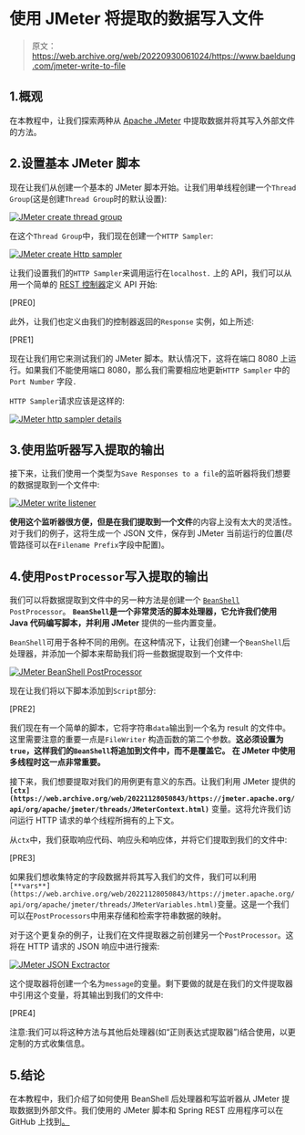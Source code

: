 # 使用 JMeter 将提取的数据写入文件

> 原文：<https://web.archive.org/web/20220930061024/https://www.baeldung.com/jmeter-write-to-file>

## 1.概观

在本教程中，让我们探索两种从 [Apache JMeter](/web/20221128050843/https://www.baeldung.com/jmeter) 中提取数据并将其写入外部文件的方法。

## 2.设置基本 JMeter 脚本

现在让我们从创建一个基本的 JMeter 脚本开始。让我们用单线程创建一个`Thread Group`(这是创建`Thread Group`时的默认设置):

[![JMeter create thread group](img/5104acfbe6111115940c4714c3bb1cb3.png)](/web/20221128050843/https://www.baeldung.com/wp-content/uploads/2021/02/JMeter-create-thread-group.png)

在这个`Thread Group`中，我们现在创建一个`HTTP Sampler`:

[![JMeter create Http sampler](img/5dc58f65c4a39d48a0099021f46629fb.png)](https://web.archive.org/web/20221128050843/https://baeldung.com/wp-content/uploads/2021/02/JMeter-create-http-sampler.png)

让我们设置我们的`HTTP Sampler`来调用运行在`localhost.` 上的 API，我们可以从用一个简单的 [REST 控制器](/web/20221128050843/https://www.baeldung.com/spring-controller-vs-restcontroller)定义 API 开始:

[PRE0]

此外，让我们也定义由我们的控制器返回的`Response` 实例，如上所述:

[PRE1]

现在让我们用它来测试我们的 JMeter 脚本。默认情况下，这将在端口 8080 上运行。如果我们不能使用端口 8080，那么我们需要相应地更新`HTTP Sampler` 中的`Port Number` 字段`.`

`HTTP Sampler`请求应该是这样的:

[![JMeter http sampler details](img/9154d7c3c7c5ade260d2fa7e5090e7fb.png)](https://web.archive.org/web/20221128050843/https://baeldung.com/wp-content/uploads/2021/02/JMeter-http-sampler-details.png)

## 3.使用监听器写入提取的输出

接下来，让我们使用一个类型为`Save Responses to a file`的监听器将我们想要的数据提取到一个文件中:

[![JMeter write listener](img/15780269b65fe9f9f70d30e23bc67e52.png)](https://web.archive.org/web/20221128050843/https://baeldung.com/wp-content/uploads/2021/02/JMeter-WriteListener.png)

**使用这个监听器很方便，但是在我们提取到一个文件**的内容上没有太大的灵活性。对于我们的例子，这将生成一个 JSON 文件，保存到 JMeter 当前运行的位置(尽管路径可以在`Filename Prefix`字段中配置)。

## 4.使用`PostProcessor`写入提取的输出

我们可以将数据提取到文件中的另一种方法是创建一个 [`BeanShell`](https://web.archive.org/web/20221128050843/https://jmeter.apache.org/usermanual/component_reference.html#BeanShell_Sampler) `PostProcessor`。 **`BeanShell`是一个非常灵活的脚本处理器，它允许我们使用 Java 代码编写脚本，并利用 JMeter** 提供的一些内置变量。

`BeanShell`可用于各种不同的用例。在这种情况下，让我们创建一个`BeanShell`后处理器，并添加一个脚本来帮助我们将一些数据提取到一个文件中:

[![JMeter BeanShell PostProcessor](img/eb5d0f7f2a4c2a4ebfd38b3278136ea8.png)](https://web.archive.org/web/20221128050843/https://baeldung.com/wp-content/uploads/2021/02/JMeter-BeanShell-PostProcessor.png)

现在让我们将以下脚本添加到`Script`部分:

[PRE2]

我们现在有一个简单的脚本，它将字符串`data`输出到一个名为 result 的文件中。这里需要注意的重要一点是`FileWriter` 构造函数的第二个参数。**这必须设置为`true`，这样我们的`BeanShell`将追加到文件中，而不是覆盖它。** **在 JMeter 中使用多线程时这一点非常重要。**

接下来，我们想要提取对我们的用例更有意义的东西。让我们利用 JMeter 提供的 **`[ctx](https://web.archive.org/web/20221128050843/https://jmeter.apache.org/api/org/apache/jmeter/threads/JMeterContext.html)`** 变量。这将允许我们访问运行 HTTP 请求的单个线程所拥有的上下文。

从`ctx`中，我们获取响应代码、响应头和响应体，并将它们提取到我们的文件中:

[PRE3]

如果我们想收集特定的字段数据并将其写入我们的文件，我们可以利用`[**vars**](https://web.archive.org/web/20221128050843/https://jmeter.apache.org/api/org/apache/jmeter/threads/JMeterVariables.html)`变量。这是一个我们可以在`PostProcessors`中用来存储和检索字符串数据的映射。

对于这个更复杂的例子，让我们在文件提取器之前创建另一个`PostProcessor`。这将在 HTTP 请求的 JSON 响应中进行搜索:

[![JMeter JSON Exctractor](img/1d9c9acaa7e2b5e50e4dbfcc85f03313.png)](https://web.archive.org/web/20221128050843/https://baeldung.com/wp-content/uploads/2021/02/JMeter-JSON-Exctractor.png)

这个提取器将创建一个名为`message`的变量。剩下要做的就是在我们的文件提取器中引用这个变量，将其输出到我们的文件中:

[PRE4]

注意:我们可以将这种方法与其他后处理器(如“正则表达式提取器”)结合使用，以更定制的方式收集信息。

## 5.结论

在本教程中，我们介绍了如何使用 BeanShell 后处理器和写监听器从 JMeter 提取数据到外部文件。我们使用的 JMeter 脚本和 Spring REST 应用程序可以在 GitHub 上找到[。](https://web.archive.org/web/20221128050843/https://github.com/eugenp/tutorials/tree/master/jmeter)